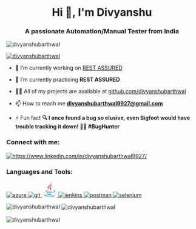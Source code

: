 <h1 align="center">Hi 👋, I'm Divyanshu</h1>
<h3 align="center">A passionate Automation/Manual Tester from India</h3>

<p align="left"> <img src="https://komarev.com/ghpvc/?username=divyanshubarthwal&label=Profile%20views&color=0e75b6&style=flat" alt="divyanshubarthwal" /> </p>

<p align="left"> <a href="https://github.com/ryo-ma/github-profile-trophy"><img src="https://github-profile-trophy.vercel.app/?username=divyanshubarthwal" alt="divyanshubarthwal" /></a> </p>

- 🔭 I’m currently working on [REST ASSURED](https://github.com/divyanshubarthwal/RestAssured_JAVA)

- 🌱 I’m currently practicing **REST ASSURED**

- 👨‍💻 All of my projects are available at [github.com/divyanshubarthwal](github.com/divyanshubarthwal)

- 📫 How to reach me **divyanshubarthwal9927@gmail.com**

- ⚡ Fun fact **🔍 I once found a bug so elusive, even Bigfoot would have trouble tracking it down! 🐾🐞 #BugHunter**

<h3 align="left">Connect with me:</h3>
<p align="left">
<a href="https://linkedin.com/in/https://www.linkedin.com/in/divyanshubarthwal9927/" target="blank"><img align="center" src="https://raw.githubusercontent.com/rahuldkjain/github-profile-readme-generator/master/src/images/icons/Social/linked-in-alt.svg" alt="https://www.linkedin.com/in/divyanshubarthwal9927/" height="30" width="40" /></a>
</p>

<h3 align="left">Languages and Tools:</h3>
<p align="left"> <a href="https://azure.microsoft.com/en-in/" target="_blank" rel="noreferrer"> <img src="https://www.vectorlogo.zone/logos/microsoft_azure/microsoft_azure-icon.svg" alt="azure" width="40" height="40"/> </a> <a href="https://git-scm.com/" target="_blank" rel="noreferrer"> <img src="https://www.vectorlogo.zone/logos/git-scm/git-scm-icon.svg" alt="git" width="40" height="40"/> </a> <a href="https://www.java.com" target="_blank" rel="noreferrer"> <img src="https://raw.githubusercontent.com/devicons/devicon/master/icons/java/java-original.svg" alt="java" width="40" height="40"/> </a> <a href="https://www.jenkins.io" target="_blank" rel="noreferrer"> <img src="https://www.vectorlogo.zone/logos/jenkins/jenkins-icon.svg" alt="jenkins" width="40" height="40"/> </a> <a href="https://postman.com" target="_blank" rel="noreferrer"> <img src="https://www.vectorlogo.zone/logos/getpostman/getpostman-icon.svg" alt="postman" width="40" height="40"/> </a> <a href="https://www.selenium.dev" target="_blank" rel="noreferrer"> <img src="https://raw.githubusercontent.com/detain/svg-logos/780f25886640cef088af994181646db2f6b1a3f8/svg/selenium-logo.svg" alt="selenium" width="40" height="40"/> </a> </p>

<p><img align="left" src="https://github-readme-stats.vercel.app/api/top-langs?username=divyanshubarthwal&show_icons=true&locale=en&layout=compact" alt="divyanshubarthwal" /></p>

<p>&nbsp;<img align="center" src="https://github-readme-stats.vercel.app/api?username=divyanshubarthwal&show_icons=true&locale=en" alt="divyanshubarthwal" /></p>

<p><img align="center" src="https://github-readme-streak-stats.herokuapp.com/?user=divyanshubarthwal&" alt="divyanshubarthwal" /></p>
